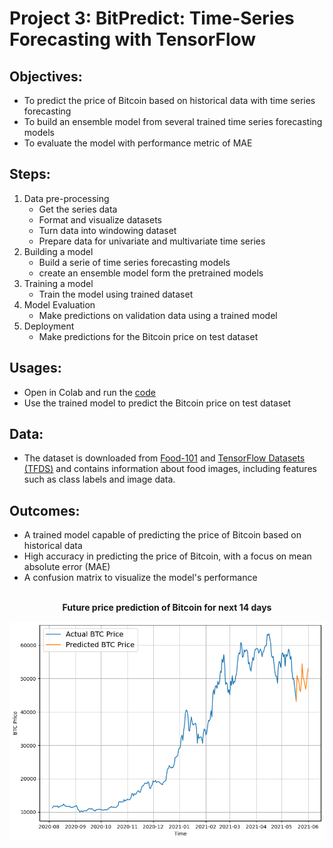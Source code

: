 # Project 3: BitPredict: Time-Series Forecasting with TensorFlow

## Objectives:
- To predict the price of Bitcoin based on historical data with time series forecasting
- To build an ensemble model from several trained time series forecasting models
- To evaluate the model with performance metric of MAE

## Steps:
1. Data pre-processing
    - Get the series data
    - Format and visualize datasets
    - Turn data into windowing dataset
    - Prepare data for univariate and multivariate time series
2. Building a model
   - Build a serie of time series forecasting models
   - create an ensemble model form the pretrained models
3. Training a model
   - Train the model using trained dataset
4. Model Evaluation
   - Make predictions on validation data using a trained model
5. Deployment
   - Make predictions for the Bitcoin price on test dataset

## Usages:
- Open in Colab and run the [code](https://colab.research.google.com/github/OCR-tech/project-MachineLearning/blob/main/3_BitPredict_Time_Series_Forecasting/notebook.ipynb)
- Use the trained model to predict the Bitcoin price on test dataset

## Data:
- The dataset is downloaded from [Food-101](https://data.vision.ee.ethz.ch/cvl/datasets_extra/food-101) and [TensorFlow Datasets (TFDS)](https://www.tensorflow.org/datasets/overview) and contains information about food images, including features such as class labels and image data.

## Outcomes:
- A trained model capable of predicting the price of Bitcoin based on historical data
- High accuracy in predicting the price of Bitcoin, with a focus on mean absolute error (MAE)
- A confusion matrix to visualize the model's performance
<br><br>

<p align="center"><b>Future price prediction of Bitcoin for next 14 days</b></p>

![Alt text](https://github.com/OCR-tech/OCR-tech/blob/main/docs/img/project_ml3a.png)
<br>